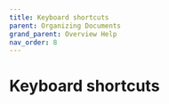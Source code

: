 ```yaml
---
title: Keyboard shortcuts
parent: Organizing Documents
grand_parent: Overview Help
nav_order: 8
---
```


# Keyboard shortcuts
